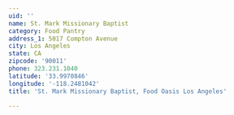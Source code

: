 ```yaml
---
uid: ''
name: St. Mark Missionary Baptist
category: Food Pantry
address_1: 5017 Compton Avenue
city: Los Angeles
state: CA
zipcode: '90011'
phone: 323.231.1040
latitude: '33.9970846'
longitude: '-118.2481042'
title: 'St. Mark Missionary Baptist, Food Oasis Los Angeles'

---
```

